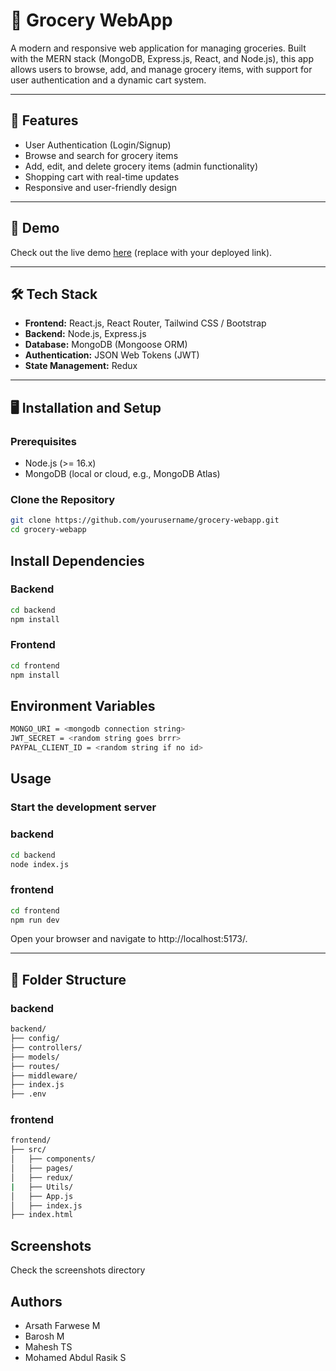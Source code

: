 # 🛒 Grocery WebApp

A modern and responsive web application for managing groceries. Built with the MERN stack (MongoDB, Express.js, React, and Node.js), this app allows users to browse, add, and manage grocery items, with support for user authentication and a dynamic cart system.

---

## 🌟 Features

- User Authentication (Login/Signup)
- Browse and search for grocery items
- Add, edit, and delete grocery items (admin functionality)
- Shopping cart with real-time updates
- Responsive and user-friendly design

---

## 🚀 Demo

Check out the live demo [here](https://drive.google.com/file/d/1n30SGGuh57pe3SQ2-JyiJNZApgLuL6EV/view?usp=drivesdk) (replace with your deployed link).

---

## 🛠️ Tech Stack

- **Frontend:** React.js, React Router, Tailwind CSS / Bootstrap
- **Backend:** Node.js, Express.js
- **Database:** MongoDB (Mongoose ORM)
- **Authentication:** JSON Web Tokens (JWT)
- **State Management:** Redux

---

## 🖥️ Installation and Setup

### Prerequisites
- Node.js (>= 16.x)
- MongoDB (local or cloud, e.g., MongoDB Atlas)

### Clone the Repository
```bash
git clone https://github.com/yourusername/grocery-webapp.git
cd grocery-webapp 
```

## Install Dependencies

### Backend
```bash
cd backend
npm install
```
### Frontend

```bash
cd frontend
npm install
```

## Environment Variables

```bash
MONGO_URI = <mongodb connection string>
JWT_SECRET = <random string goes brrr>
PAYPAL_CLIENT_ID = <random string if no id>
```

## Usage

### Start the development server

### backend
```bash
cd backend
node index.js
```

### frontend
```bash
cd frontend
npm run dev
```
Open your browser and navigate to http://localhost:5173/.

---

## 📁 Folder Structure

### backend

```bash
backend/
├── config/
├── controllers/
├── models/
├── routes/
├── middleware/
├── index.js
├── .env
```

### frontend

```bash
frontend/
├── src/
│   ├── components/
│   ├── pages/
│   ├── redux/
|   ├── Utils/
│   ├── App.js
│   ├── index.js
├── index.html
```
## Screenshots

Check the screenshots directory

## Authors

- Arsath Farwese M
- Barosh M
- Mahesh TS
- Mohamed Abdul Rasik S


